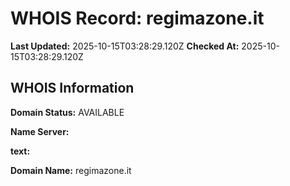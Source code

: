 # WHOIS Record: regimazone.it

**Last Updated:** 2025-10-15T03:28:29.120Z
**Checked At:** 2025-10-15T03:28:29.120Z

## WHOIS Information

**Domain Status:** AVAILABLE

**Name Server:** 

**text:** 

**Domain Name:** regimazone.it


